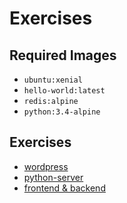 # Exercises

## Required Images
- `ubuntu:xenial`
- `hello-world:latest`
- `redis:alpine`
- `python:3.4-alpine`

## Exercises
- [wordpress](wordpress/README.md)
- [python-server](python-server/README.md)
- [frontend & backend](frontbackend/README.md)

